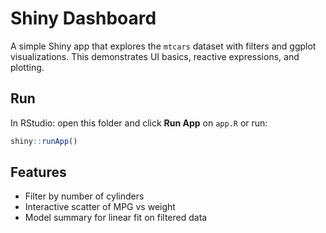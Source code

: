 # Shiny Dashboard

A simple Shiny app that explores the `mtcars` dataset with filters and ggplot visualizations.
This demonstrates UI basics, reactive expressions, and plotting.

## Run
In RStudio: open this folder and click **Run App** on `app.R` or run:
```r
shiny::runApp()
```

## Features
- Filter by number of cylinders
- Interactive scatter of MPG vs weight
- Model summary for linear fit on filtered data